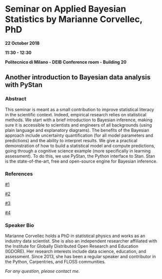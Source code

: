 # Seminar on Applied Bayesian Statistics by Marianne Corvellec, PhD

**22 October 2018**

**11:30 - 12:30**

**Politecnico di Milano - DEIB Conference room - Building 20**

## Another introduction to Bayesian data analysis with PyStan

### Abstract

This seminar is meant as a small contribution to improve statistical literacy in the scientific context. Indeed, empirical research relies on statistical methods. We start with a brief introduction to Bayesian inference, making sure it is accessible to scientists and engineers of all backgrounds (using plain language and explanatory diagrams). The benefits of the Bayesian approach include uncertainty quantification (for all model parameters and predictions) and the ability to interpret results. We give a practical demonstration of how to build a statistical model and compute predictions, going through a cognitive science example (more specifically in learning assessment). To do this, we use PyStan, the Python interface to Stan. Stan is the state-of-the-art, free and open-source engine for Bayesian inference.

### References

[#1](https://www.mdpi.com/2227-7102/7/1/3)

[#2](https://pystan.readthedocs.io/en/latest/)

[#3](http://conference.scipy.org/proceedings/scipy2018/vamvourellis_corvellec.html)

[#4](http://mc-stan.org/users/documentation/case-studies/dina_independent.html)


### Speaker Bio

Marianne Corvellec holds a PhD in statistical physics and works as an industry data scientist. She is also an independent researcher affiliated with the Institute for Globally Distributed Open Research and Education (IGDORE). Her research interests include data science, education, and assessment. Since 2013, she has been a regular speaker and contributor in the Python, Carpentries, and FLOSS communities.


_For any question, please contact me._
